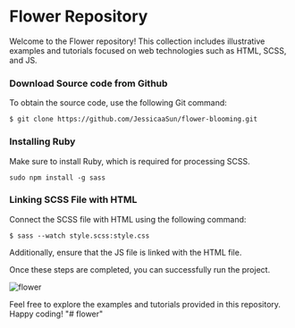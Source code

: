 # Flower Repository
Welcome to the Flower repository! This collection includes illustrative examples and tutorials focused on web technologies such as HTML, SCSS, and JS.

### Download Source code from Github
To obtain the source code, use the following Git command: 

```
$ git clone https://github.com/JessicaaSun/flower-blooming.git
```

### Installing Ruby 
Make sure to install Ruby, which is required for processing SCSS.
```
sudo npm install -g sass    
```

### Linking SCSS File with HTML
Connect the SCSS file with HTML using the following command:


```
$ sass --watch style.scss:style.css
```
Additionally, ensure that the JS file is linked with the HTML file.

Once these steps are completed, you can successfully run the project.


![flower](https://user-images.githubusercontent.com/63699592/236506187-282f2dc3-cbcb-447c-81f4-63b127233ab9.png)

Feel free to explore the examples and tutorials provided in this repository. Happy coding!
"# flower" 
